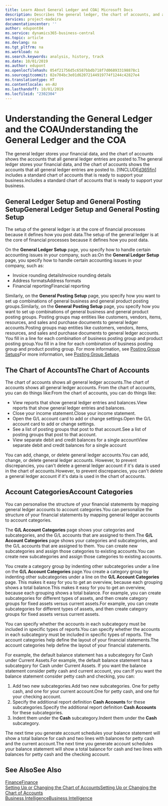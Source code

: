 ```yaml
---
title: Learn About General Ledger and COA| Microsoft Docs
description: Describes the general ledger, the chart of accounts, and account categories.
services: project-madeira
documentationcenter: ''
author: edupont04
ms.service: dynamics365-business-central
ms.topic: article
ms.devlang: na
ms.tgt_pltfrm: na
ms.workload: na
ms.search.keywords: analysis, history, track
ms.date: 10/01/2019
ms.author: edupont
ms.openlocfilehash: 054f21756d5c6587bbdb718f7d068933198878c1
ms.sourcegitcommit: 02e704bc3e01d62072144919774f1244c42827e4
ms.translationtype: HT
ms.contentlocale: en-AU
ms.lasthandoff: 10/01/2019
ms.locfileid: "2302304"
---
```

# <a name="understanding-the-general-ledger-and-the-coa"></a><span data-ttu-id="5673c-103">Understanding the General Ledger and the COA</span><span class="sxs-lookup"><span data-stu-id="5673c-103">Understanding the General Ledger and the COA</span></span>
<span data-ttu-id="5673c-104">The general ledger stores your financial data, and the chart of accounts shows the accounts that all general ledger entries are posted to.</span><span class="sxs-lookup"><span data-stu-id="5673c-104">The general ledger stores your financial data, and the chart of accounts shows the accounts that all general ledger entries are posted to.</span></span> [!INCLUDE[d365fin](includes/d365fin_md.md)] <span data-ttu-id="5673c-105">includes a standard chart of accounts that is ready to support your business.</span><span class="sxs-lookup"><span data-stu-id="5673c-105">includes a standard chart of accounts that is ready to support your business.</span></span>

## <a name="general-ledger-setup-and-general-posting-setup"></a><span data-ttu-id="5673c-106">General Ledger Setup and General Posting Setup</span><span class="sxs-lookup"><span data-stu-id="5673c-106">General Ledger Setup and General Posting Setup</span></span>
<span data-ttu-id="5673c-107">The setup of the general ledger is at the core of financial processes because it defines how you post data.</span><span class="sxs-lookup"><span data-stu-id="5673c-107">The setup of the general ledger is at the core of financial processes because it defines how you post data.</span></span>  

<span data-ttu-id="5673c-108">On the **General Ledger Setup** page, you specify how to handle certain accounting issues in your company, such as:</span><span class="sxs-lookup"><span data-stu-id="5673c-108">On the **General Ledger Setup** page, you specify how to handle certain accounting issues in your company, such as:</span></span>  

* <span data-ttu-id="5673c-109">Invoice rounding details</span><span class="sxs-lookup"><span data-stu-id="5673c-109">Invoice rounding details</span></span>  
* <span data-ttu-id="5673c-110">Address formats</span><span class="sxs-lookup"><span data-stu-id="5673c-110">Address formats</span></span>  
* <span data-ttu-id="5673c-111">Financial reporting</span><span class="sxs-lookup"><span data-stu-id="5673c-111">Financial reporting</span></span>  

<span data-ttu-id="5673c-112">Similarly, on the **General Posting Setup** page, you specify how you want to set up combinations of general business and general product posting groups.</span><span class="sxs-lookup"><span data-stu-id="5673c-112">Similarly, on the **General Posting Setup** page, you specify how you want to set up combinations of general business and general product posting groups.</span></span> <span data-ttu-id="5673c-113">Posting groups map entities like customers, vendors, items, resources, and sales and purchase documents to general ledger accounts.</span><span class="sxs-lookup"><span data-stu-id="5673c-113">Posting groups map entities like customers, vendors, items, resources, and sales and purchase documents to general ledger accounts.</span></span> <span data-ttu-id="5673c-114">You fill in a line for each combination of business posting group and product posting group.</span><span class="sxs-lookup"><span data-stu-id="5673c-114">You fill in a line for each combination of business posting group and product posting group.</span></span> <span data-ttu-id="5673c-115">For more information, see [Posting Group Setups](finance-posting-groups.md)</span><span class="sxs-lookup"><span data-stu-id="5673c-115">For more information, see [Posting Group Setups](finance-posting-groups.md)</span></span>  

## <a name="the-chart-of-accounts"></a><span data-ttu-id="5673c-116">The Chart of Accounts</span><span class="sxs-lookup"><span data-stu-id="5673c-116">The Chart of Accounts</span></span>
<span data-ttu-id="5673c-117">The chart of accounts shows all general ledger accounts.</span><span class="sxs-lookup"><span data-stu-id="5673c-117">The chart of accounts shows all general ledger accounts.</span></span> <span data-ttu-id="5673c-118">From the chart of accounts, you can do things like:</span><span class="sxs-lookup"><span data-stu-id="5673c-118">From the chart of accounts, you can do things like:</span></span>  

* <span data-ttu-id="5673c-119">View reports that show general ledger entries and balances.</span><span class="sxs-lookup"><span data-stu-id="5673c-119">View reports that show general ledger entries and balances.</span></span>  
* <span data-ttu-id="5673c-120">Close your income statement.</span><span class="sxs-lookup"><span data-stu-id="5673c-120">Close your income statement.</span></span>  
* <span data-ttu-id="5673c-121">Open the G/L account card to add or change settings.</span><span class="sxs-lookup"><span data-stu-id="5673c-121">Open the G/L account card to add or change settings.</span></span>  
* <span data-ttu-id="5673c-122">See a list of posting groups that post to that account.</span><span class="sxs-lookup"><span data-stu-id="5673c-122">See a list of posting groups that post to that account.</span></span>
* <span data-ttu-id="5673c-123">View separate debit and credit balances for a single account</span><span class="sxs-lookup"><span data-stu-id="5673c-123">View separate debit and credit balances for a single account</span></span>  

<span data-ttu-id="5673c-124">You can add, change, or delete general ledger accounts.</span><span class="sxs-lookup"><span data-stu-id="5673c-124">You can add, change, or delete general ledger accounts.</span></span> <span data-ttu-id="5673c-125">However, to prevent discrepancies, you can't delete a general ledger account if it's data is used in the chart of accounts.</span><span class="sxs-lookup"><span data-stu-id="5673c-125">However, to prevent discrepancies, you can't delete a general ledger account if it's data is used in the chart of accounts.</span></span>  

## <a name="account-categories"></a><span data-ttu-id="5673c-126">Account Categories</span><span class="sxs-lookup"><span data-stu-id="5673c-126">Account Categories</span></span>
<span data-ttu-id="5673c-127">You can personalise the structure of your financial statements by mapping general ledger accounts to account categories.</span><span class="sxs-lookup"><span data-stu-id="5673c-127">You can personalize the structure of your financial statements by mapping general ledger accounts to account categories.</span></span>  

<span data-ttu-id="5673c-128">The **G/L Account Categories** page shows your categories and subcategories, and the G/L accounts that are assigned to them.</span><span class="sxs-lookup"><span data-stu-id="5673c-128">The **G/L Account Categories** page shows your categories and subcategories, and the G/L accounts that are assigned to them.</span></span> <span data-ttu-id="5673c-129">You can create new subcategories and assign those categories to existing accounts.</span><span class="sxs-lookup"><span data-stu-id="5673c-129">You can create new subcategories and assign those categories to existing accounts.</span></span>  

<span data-ttu-id="5673c-130">You create a category group by indenting other subcategories under a line on the **G/L Account Categories** page.</span><span class="sxs-lookup"><span data-stu-id="5673c-130">You create a category group by indenting other subcategories under a line on the **G/L Account Categories** page.</span></span> <span data-ttu-id="5673c-131">This makes it easy for you to get an overview, because each grouping shows a total balance.</span><span class="sxs-lookup"><span data-stu-id="5673c-131">This makes it easy for you to get an overview, because each grouping shows a total balance.</span></span> <span data-ttu-id="5673c-132">For example, you can create subcategories for different types of assets, and then create category groups for fixed assets versus current assets.</span><span class="sxs-lookup"><span data-stu-id="5673c-132">For example, you can create subcategories for different types of assets, and then create category groups for fixed assets versus current assets.</span></span>  

<span data-ttu-id="5673c-133">You can specify whether the accounts in each subcategory must be included in specific types of reports.</span><span class="sxs-lookup"><span data-stu-id="5673c-133">You can specify whether the accounts in each subcategory must be included in specific types of reports.</span></span> <span data-ttu-id="5673c-134">The account categories help define the layout of your financial statements.</span><span class="sxs-lookup"><span data-stu-id="5673c-134">The account categories help define the layout of your financial statements.</span></span>  

<span data-ttu-id="5673c-135">For example, the default balance statement has a subcategory for Cash under Current Assets.</span><span class="sxs-lookup"><span data-stu-id="5673c-135">For example, the default balance statement has a subcategory for Cash under Current Assets.</span></span> <span data-ttu-id="5673c-136">If you want the balance statement consider petty cash and current account, you can:</span><span class="sxs-lookup"><span data-stu-id="5673c-136">If you want the balance statement consider petty cash and checking, you can:</span></span>  

1. <span data-ttu-id="5673c-137">Add two new subcategories.</span><span class="sxs-lookup"><span data-stu-id="5673c-137">Add two new subcategories.</span></span> <span data-ttu-id="5673c-138">One for petty cash, and one for your current account.</span><span class="sxs-lookup"><span data-stu-id="5673c-138">One for petty cash, and one for your checking account.</span></span>  
2. <span data-ttu-id="5673c-139">Specify the additional report definition **Cash Accounts** for these subcategories.</span><span class="sxs-lookup"><span data-stu-id="5673c-139">Specify the additional report definition **Cash Accounts** for these subcategories.</span></span>  
3. <span data-ttu-id="5673c-140">Indent them under the **Cash** subcategory.</span><span class="sxs-lookup"><span data-stu-id="5673c-140">Indent them under the **Cash** subcategory.</span></span>  

<span data-ttu-id="5673c-141">The next time you generate account schedules your balance statement will show a total balance for cash and two lines with balances for petty cash and the current account.</span><span class="sxs-lookup"><span data-stu-id="5673c-141">The next time you generate account schedules your balance statement will show a total balance for cash and two lines with balances for petty cash and the checking account.</span></span>  

## <a name="see-also"></a><span data-ttu-id="5673c-142">See Also</span><span class="sxs-lookup"><span data-stu-id="5673c-142">See Also</span></span>
[<span data-ttu-id="5673c-143">Finance</span><span class="sxs-lookup"><span data-stu-id="5673c-143">Finance</span></span>](finance.md)  
[<span data-ttu-id="5673c-144">Setting Up or Changing the Chart of Accounts</span><span class="sxs-lookup"><span data-stu-id="5673c-144">Setting Up or Changing the Chart of Accounts</span></span>](finance-setup-chart-accounts.md)  
[<span data-ttu-id="5673c-145">Business Intelligence</span><span class="sxs-lookup"><span data-stu-id="5673c-145">Business Intelligence</span></span>](bi.md)  
